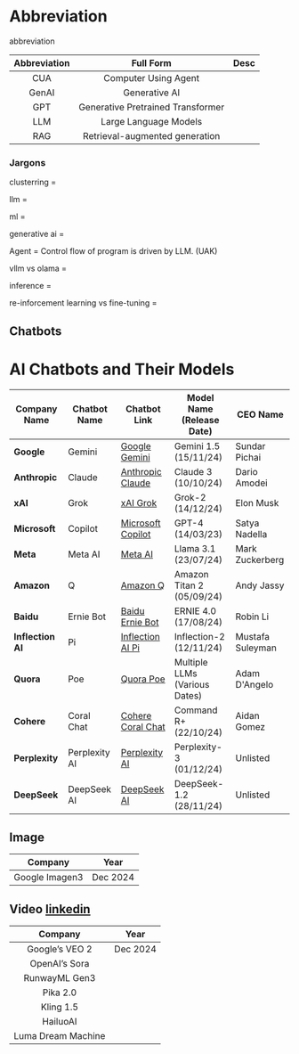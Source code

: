 # Abbreviation
abbreviation

Abbreviation|Full Form|Desc
:-:|:-:|:-:
CUA|Computer Using Agent|
GenAI|Generative AI|
GPT|Generative Pretrained Transformer|
LLM|Large Language Models|
RAG|Retrieval-augmented generation|

### Jargons

clusterring =

llm =

ml =

generative ai =

Agent = Control flow of program is driven by LLM. (UAK)

vllm vs olama = 

inference = 

re-inforcement learning vs fine-tuning =

 

## Chatbots

# AI Chatbots and Their Models

| **Company Name**  | **Chatbot Name** | **Chatbot Link**                              | **Model Name (Release Date)** | **CEO Name**        |
|--------------------|------------------|-----------------------------------------------|--------------------------------|---------------------|
| **Google**         | Gemini           | [Google Gemini](https://www.barrons.com/advisor/articles/ai-google-gemini-comparison-chatgpt-d41c6d19) | Gemini 1.5 (15/11/24)          | Sundar Pichai       |
| **Anthropic**      | Claude           | [Anthropic Claude](https://www.anthropic.com/news/introducing-claude) | Claude 3 (10/10/24)             | Dario Amodei        |
| **xAI**            | Grok             | [xAI Grok](https://www.ft.com/content/547f9a3a-1399-4623-86e0-6764b873b9f1) | Grok-2 (14/12/24)               | Elon Musk           |
| **Microsoft**      | Copilot          | [Microsoft Copilot](https://surferseo.com/blog/best-chatgpt-alternatives/) | GPT-4 (14/03/23)                | Satya Nadella       |
| **Meta**           | Meta AI          | [Meta AI](https://www.the-sun.com/tech/12000550/meta-llama-ai-chatgpt-competitor-open-source-release/) | Llama 3.1 (23/07/24)            | Mark Zuckerberg     |
| **Amazon**         | Q                | [Amazon Q](https://en.wikipedia.org/wiki/List_of_chatbots) | Amazon Titan 2 (05/09/24)       | Andy Jassy          |
| **Baidu**          | Ernie Bot        | [Baidu Ernie Bot](https://en.wikipedia.org/wiki/List_of_chatbots) | ERNIE 4.0 (17/08/24)            | Robin Li            |
| **Inflection AI**  | Pi               | [Inflection AI Pi](https://kristihines.com/top-ai-chatbots-playgrounds/) | Inflection-2 (12/11/24)         | Mustafa Suleyman    |
| **Quora**          | Poe              | [Quora Poe](https://kristihines.com/top-ai-chatbots-playgrounds/) | Multiple LLMs (Various Dates)   | Adam D'Angelo       |
| **Cohere**         | Coral Chat       | [Cohere Coral Chat](https://kristihines.com/top-ai-chatbots-playgrounds/) | Command R+ (22/10/24)           | Aidan Gomez         |
| **Perplexity**     | Perplexity AI    | [Perplexity AI](https://www.perplexity.ai/)   | Perplexity-3 (01/12/24)         | Unlisted            |
| **DeepSeek**       | DeepSeek AI      | [DeepSeek AI](https://deepseek.com)           | DeepSeek-1.2 (28/11/24)         | Unlisted            |

## Image

Company|Year
:-:|:-:
Google Imagen3|Dec 2024

## Video [linkedin](https://www.linkedin.com/feed/update/urn:li:activity:7275475143840190464/)

Company|Year
:-:|:-:
Google’s VEO 2|Dec 2024
OpenAI’s Sora|
RunwayML Gen3|
Pika 2.0|
Kling 1.5| 
HailuoAI|
Luma Dream Machine|
